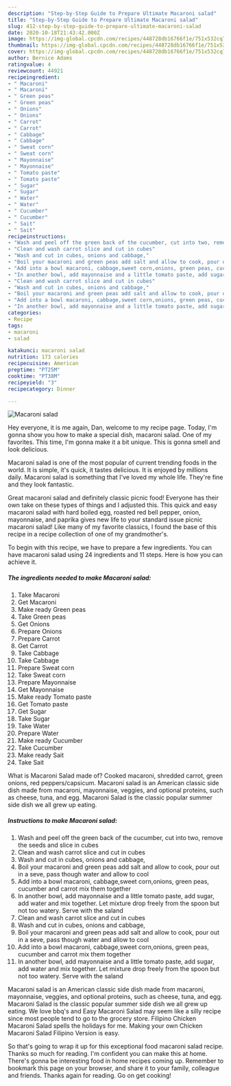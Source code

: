 ```yaml
---
description: "Step-by-Step Guide to Prepare Ultimate Macaroni salad"
title: "Step-by-Step Guide to Prepare Ultimate Macaroni salad"
slug: 412-step-by-step-guide-to-prepare-ultimate-macaroni-salad
date: 2020-10-18T21:43:42.000Z
image: https://img-global.cpcdn.com/recipes/448728db16766f1e/751x532cq70/macaroni-salad-recipe-main-photo.jpg
thumbnail: https://img-global.cpcdn.com/recipes/448728db16766f1e/751x532cq70/macaroni-salad-recipe-main-photo.jpg
cover: https://img-global.cpcdn.com/recipes/448728db16766f1e/751x532cq70/macaroni-salad-recipe-main-photo.jpg
author: Bernice Adams
ratingvalue: 4
reviewcount: 44921
recipeingredient:
- " Macaroni"
- " Macaroni"
- " Green peas"
- " Green peas"
- " Onions"
- " Onions"
- " Carrot"
- " Carrot"
- " Cabbage"
- " Cabbage"
- " Sweat corn"
- " Sweat corn"
- " Mayonnaise"
- " Mayonnaise"
- " Tomato paste"
- " Tomato paste"
- " Sugar"
- " Sugar"
- " Water"
- " Water"
- " Cucumber"
- " Cucumber"
- " Sait"
- " Sait"
recipeinstructions:
- "Wash and peel off the green back of the cucumber, cut into two, remove the seeds and slice in cubes"
- "Clean and wash carrot slice and cut in cubes"
- "Wash and cut in cubes, onions and cabbage,"
- "Boil your macaroni and green peas add salt and allow to cook, pour out in a seve, pass though water and allow to cool"
- "Add into a bowl macaroni, cabbage,sweet corn,onions, green peas, cucumber and carrot mix them together"
- "In another bowl, add mayonnaise and a little tomato paste, add sugar, add water and mix together. Let mixture drop freely from the spoon but not too watery. Serve with the saland"
- "Clean and wash carrot slice and cut in cubes"
- "Wash and cut in cubes, onions and cabbage,"
- "Boil your macaroni and green peas add salt and allow to cook, pour out in a seve, pass though water and allow to cool"
- "Add into a bowl macaroni, cabbage,sweet corn,onions, green peas, cucumber and carrot mix them together"
- "In another bowl, add mayonnaise and a little tomato paste, add sugar, add water and mix together. Let mixture drop freely from the spoon but not too watery. Serve with the saland"
categories:
- Recipe
tags:
- macaroni
- salad

katakunci: macaroni salad 
nutrition: 173 calories
recipecuisine: American
preptime: "PT25M"
cooktime: "PT38M"
recipeyield: "3"
recipecategory: Dinner

---
```



![Macaroni salad](https://img-global.cpcdn.com/recipes/448728db16766f1e/751x532cq70/macaroni-salad-recipe-main-photo.jpg)

Hey everyone, it is me again, Dan, welcome to my recipe page. Today, I'm gonna show you how to make a special dish, macaroni salad. One of my favorites. This time, I'm gonna make it a bit unique. This is gonna smell and look delicious.

Macaroni salad is one of the most popular of current trending foods in the world. It is simple, it's quick, it tastes delicious. It is enjoyed by millions daily. Macaroni salad is something that I've loved my whole life. They're fine and they look fantastic.

Great macaroni salad and definitely classic picnic food! Everyone has their own take on these types of things and I adjusted this. This quick and easy macaroni salad with hard boiled egg, roasted red bell pepper, onion, mayonnaise, and paprika gives new life to your standard issue picnic macaroni salad! Like many of my favorite classics, I found the base of this recipe in a recipe collection of one of my grandmother&#39;s.


To begin with this recipe, we have to prepare a few ingredients. You can have macaroni salad using 24 ingredients and 11 steps. Here is how you can achieve it.

<!--inarticleads1-->

##### The ingredients needed to make Macaroni salad:

1. Take  Macaroni
1. Get  Macaroni
1. Make ready  Green peas
1. Take  Green peas
1. Get  Onions
1. Prepare  Onions
1. Prepare  Carrot
1. Get  Carrot
1. Take  Cabbage
1. Take  Cabbage
1. Prepare  Sweat corn
1. Take  Sweat corn
1. Prepare  Mayonnaise
1. Get  Mayonnaise
1. Make ready  Tomato paste
1. Get  Tomato paste
1. Get  Sugar
1. Take  Sugar
1. Take  Water
1. Prepare  Water
1. Make ready  Cucumber
1. Take  Cucumber
1. Make ready  Sait
1. Take  Sait


What is Macaroni Salad made of? Cooked macaroni, shredded carrot, green onions, red peppers/capsicum. Macaroni salad is an American classic side dish made from macaroni, mayonnaise, veggies, and optional proteins, such as cheese, tuna, and egg. Macaroni Salad is the classic popular summer side dish we all grew up eating. 

<!--inarticleads2-->

##### Instructions to make Macaroni salad:

1. Wash and peel off the green back of the cucumber, cut into two, remove the seeds and slice in cubes
1. Clean and wash carrot slice and cut in cubes
1. Wash and cut in cubes, onions and cabbage,
1. Boil your macaroni and green peas add salt and allow to cook, pour out in a seve, pass though water and allow to cool
1. Add into a bowl macaroni, cabbage,sweet corn,onions, green peas, cucumber and carrot mix them together
1. In another bowl, add mayonnaise and a little tomato paste, add sugar, add water and mix together. Let mixture drop freely from the spoon but not too watery. Serve with the saland
1. Clean and wash carrot slice and cut in cubes
1. Wash and cut in cubes, onions and cabbage,
1. Boil your macaroni and green peas add salt and allow to cook, pour out in a seve, pass though water and allow to cool
1. Add into a bowl macaroni, cabbage,sweet corn,onions, green peas, cucumber and carrot mix them together
1. In another bowl, add mayonnaise and a little tomato paste, add sugar, add water and mix together. Let mixture drop freely from the spoon but not too watery. Serve with the saland


Macaroni salad is an American classic side dish made from macaroni, mayonnaise, veggies, and optional proteins, such as cheese, tuna, and egg. Macaroni Salad is the classic popular summer side dish we all grew up eating. We love bbq&#39;s and Easy Macaroni Salad may seem like a silly recipe since most people tend to go to the grocery store. Filipino Chicken Macaroni Salad spells the holidays for me. Making your own Chicken Macaroni Salad Filipino Version is easy. 

So that's going to wrap it up for this exceptional food macaroni salad recipe. Thanks so much for reading. I'm confident you can make this at home. There's gonna be interesting food in home recipes coming up. Remember to bookmark this page on your browser, and share it to your family, colleague and friends. Thanks again for reading. Go on get cooking!
